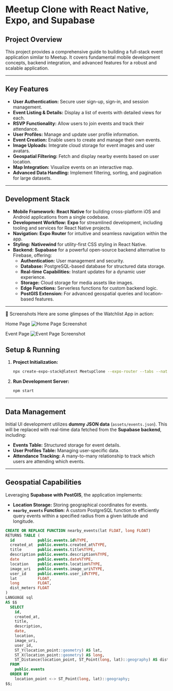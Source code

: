 # Meetup Clone with React Native, Expo, and Supabase

## Project Overview

This project provides a comprehensive guide to building a full-stack event application similar to Meetup. It covers fundamental mobile development concepts, backend integration, and advanced features for a robust and scalable application.

---

## Key Features

* **User Authentication:** Secure user sign-up, sign-in, and session management.
* **Event Listing & Details:** Display a list of events with detailed views for each.
* **RSVP Functionality:** Allow users to join events and track their attendance.
* **User Profiles:** Manage and update user profile information.
* **Event Creation:** Enable users to create and manage their own events.
* **Image Uploads:** Integrate cloud storage for event images and user avatars.
* **Geospatial Filtering:** Fetch and display nearby events based on user location.
* **Map Integration:** Visualize events on an interactive map.
* **Advanced Data Handling:** Implement filtering, sorting, and pagination for large datasets.

---

## Development Stack

* **Mobile Framework:** **React Native** for building cross-platform iOS and Android applications from a single codebase.
* **Development Workflow:** **Expo** for streamlined development, including tooling and services for React Native projects.
* **Navigation:** **Expo Router** for intuitive and seamless navigation within the app.
* **Styling:** **Nativewind** for utility-first CSS styling in React Native.
* **Backend:** **Supabase** for a powerful open-source backend alternative to Firebase, offering:
    * **Authentication:** User management and security.
    * **Database:** PostgreSQL-based database for structured data storage.
    * **Real-time Capabilities:** Instant updates for a dynamic user experience.
    * **Storage:** Cloud storage for media assets like images.
    * **Edge Functions:** Serverless functions for custom backend logic.
    * **PostGIS Extension:** For advanced geospatial queries and location-based features.

---

📸 Screenshots
Here are some glimpses of the Watchlist App in action:

Home Page
<img src="images/Home.webp" alt="Home Page Screenshot">

Event Page
<img src="images/Event.webp" alt="Event Page Screenshot">

## Setup & Running

1.  **Project Initialization:**
    ```bash
    npx create-expo-stack@latest MeetupClone --expo-router --tabs --nativewind --supabase
    ```
2.  **Run Development Server:**
    ```bash
    npm start
    ```

---

## Data Management

Initial UI development utilizes **dummy JSON data** (`assets/events.json`). This will be replaced with real-time data fetched from the **Supabase backend**, including:

* **Events Table:** Structured storage for event details.
* **User Profiles Table:** Managing user-specific data.
* **Attendance Tracking:** A many-to-many relationship to track which users are attending which events.

---

## Geospatial Capabilities

Leveraging **Supabase with PostGIS**, the application implements:

* **Location Storage:** Storing geographical coordinates for events.
* **`nearby_events` Function:** A custom PostgreSQL function to efficiently query events within a specified radius from a given latitude and longitude.

```sql
CREATE OR REPLACE FUNCTION nearby_events(lat FLOAT, long FLOAT)
RETURNS TABLE (
  id          public.events.id%TYPE,
  created_at  public.events.created_at%TYPE,
  title       public.events.title%TYPE,
  description public.events.description%TYPE,
  date        public.events.date%TYPE,
  location    public.events.location%TYPE,
  image_uri   public.events.image_uri%TYPE,
  user_id     public.events.user_id%TYPE,
  lat         FLOAT,
  long        FLOAT,
  dist_meters FLOAT
)
LANGUAGE sql
AS $$
  SELECT
    id,
    created_at,
    title,
    description,
    date,
    location,
    image_uri,
    user_id,
    ST_Y(location_point::geometry) AS lat,
    ST_X(location_point::geometry) AS long,
    ST_Distance(location_point, ST_Point(long, lat)::geography) AS dist_meters
  FROM
    public.events
  ORDER BY
    location_point <-> ST_Point(long, lat)::geography;
$$;
